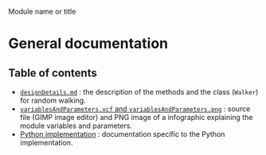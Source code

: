 Module name or title
# General documentation
## Table of contents

- [`designDetails.md`](designDetails.md) : the description of the methods and the class (`Walker`) for random walking.
- [`variablesAndParameters.xcf` and `variablesAndParameters.png`](variablesAndParameters.png) : source file (GIMP image editor) and PNG image of a infographic explaining the module variables and parameters.
- [Python implementation](python/tableOfContents.md) : documentation specific to the Python implementation.